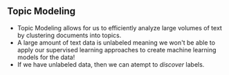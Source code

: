 ## Topic Modeling
* Topic Modeling allows for us to efficiently analyze large volumes of text by clustering documents into topics.
* A large amount of text data is unlabeled meaning we won't be able to apply our supervised learning approaches to create machine learning models for the data!
* If we have unlabeled data, then we can atempt to *discover* labels.
